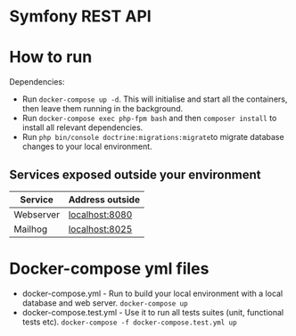 Symfony REST API
==================================

# How to run #

Dependencies:

  * Run `docker-compose up -d`. This will initialise and start all the containers, then leave them running in the background.
  * Run `docker-compose exec php-fpm bash` and then `composer install` to install all relevant dependencies.
  * Run `php bin/console doctrine:migrations:migrate`to migrate database changes to your local environment.
  
## Services exposed outside your environment ##


Service|Address outside
------|---------
Webserver|[localhost:8080](http://localhost:8080)
Mailhog| [localhost:8025](http://localhost:8025) 


# Docker-compose yml files #

  * docker-compose.yml - Run to build your local environment with a local database and web server. `docker-compose up`
  * docker-compose.test.yml - Use it to run all tests suites (unit, functional tests etc). `docker-compose -f docker-compose.test.yml up`

